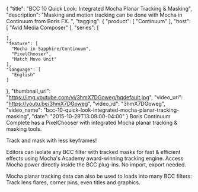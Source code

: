 {
  "title": "BCC 10 Quick Look: Integrated Mocha Planar Tracking & Masking",
  "description": "Masking and motion tracking can be done with Mocha in Continuum from Boris FX. ",
  "tagging": {
    "product": [
      "Continuum"
    ],
    "host": [
      "Avid Media Composer"
    ],
    "series": [

    ],
    "feature": [
      "Mocha in Sapphire/Continuum",
      "PixelChooser",
      "Match Move Unit"
    ],
    "language": [
      "English"
    ]
  },
  "thumbnail_url": "https://img.youtube.com/vi/3hmX7DGoweg/hqdefault.jpg",
  "video_url": "https://youtu.be/3hmX7DGoweg",
  "video_id": "3hmX7DGoweg",
  "video_name": "bcc-10-quick-look-integrated-mocha-planar-tracking-masking",
  "date": "2015-10-29T13:09:00-04:00"
}
Boris Continuum Complete has a PixelChooser with integrated Mocha planar tracking & masking tools.

Track and mask with less keyframes!

Editors can isolate any BCC filter with tracked masks for fast & efficient effects using Mocha's Academy award-winning tracking engine. Access Mocha power directly inside the BCC plug-ins. No import, export needed.

Mocha planar tracking data can also be used to loads into many BCC filters: Track lens flares, corner pins, even titles and graphics.

